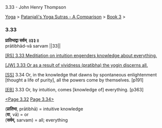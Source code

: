3.33 - John Henry Thompson 

[Yoga](../../../yoga.md)‎ > ‎[Patanjali's Yoga Sutras - A Comparison](../../patanjani.md)‎ > ‎[Book 3](../book-3.md)‎ > ‎

### 3.33

**प्रातिभाद्वा सर्वम् ॥३३॥**  
prātibhād-vā sarvam ||33||  
  
  
[\[RS\] 3.33 Meditiation on intuition engenders knowledge about everything.](http://www.ashtangayoga.info/philosophy/yoga-sutra-patanjali/chapter-3/item/pratibhad-va-sarvam-33/)  
  
[\[JW\] 3.33 Or as a result of vividness (pratibha) the yogin discerns all.](http://books.google.com/books?id=YzFImjtOxUwC&pg=PA261&ci=85%2C794%2C794%2C67&source=bookclip)  
  
[\[SS\]](http://www.amazon.com/Yoga-Sutras-Patanjali-Commentary-Satchidananda/dp/0932040381) 3.34 Or, in the knowledge that dawns by spontaneous enlightenment \[thought a life of purity\], all the powers come by themselves. \[p191\]  
  
[\[EB\]](http://www.amazon.com/Yoga-Sutras-Patanjali-Translation-Commentary/dp/0865477361/ref=sr_1_1?ie=UTF8&s=books&qid=1250508322&sr=1-1) 3.33 Or, by intuition, comes \[knowledge of\] everything. \[p363\]  
  
  
[<Page 3.32](332.md)  [Page 3.34>](334.md)  

(**प्रातिभा**, prātibhā) = intuitive knowledge  
(**वा**, vā) = or  
(**सर्वम्**, sarvam) = all; everything  


